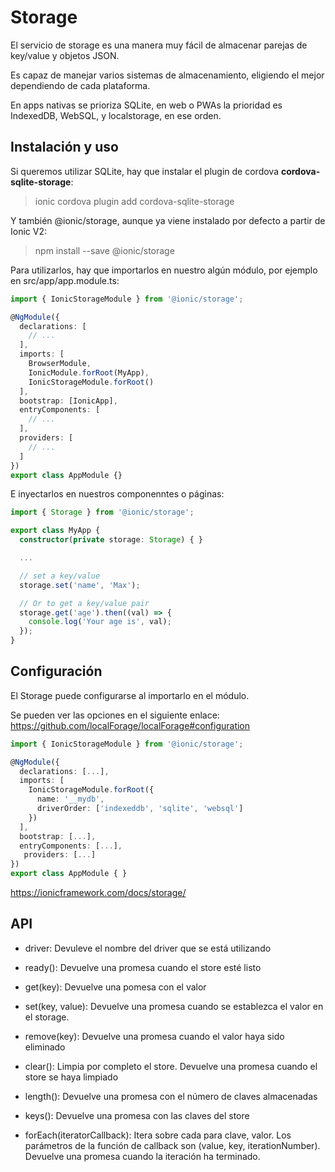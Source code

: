 # Storage

El servicio de storage es una manera muy fácil de almacenar parejas de key/value y objetos JSON.

Es capaz de manejar varios sistemas de almacenamiento, eligiendo el mejor dependiendo de cada plataforma.

En apps nativas se prioriza SQLite, en web o PWAs la prioridad es IndexedDB, WebSQL, y localstorage, en ese orden.

## Instalación y uso

Si queremos utilizar SQLite, hay que instalar el plugin de cordova **cordova-sqlite-storage**:

> ionic cordova plugin add cordova-sqlite-storage

Y también @ionic/storage, aunque ya viene instalado por defecto a partir de Ionic V2:

> npm install --save @ionic/storage

Para utilizarlos, hay que importarlos en nuestro algún módulo, por ejemplo en src/app/app.module.ts:

```typescript
import { IonicStorageModule } from '@ionic/storage';

@NgModule({
  declarations: [
    // ...
  ],
  imports: [
    BrowserModule,
    IonicModule.forRoot(MyApp),
    IonicStorageModule.forRoot()
  ],
  bootstrap: [IonicApp],
  entryComponents: [
    // ...
  ],
  providers: [
    // ...
  ]
})
export class AppModule {}
```

E inyectarlos en nuestros componenntes o páginas:

```typescript
import { Storage } from '@ionic/storage';

export class MyApp {
  constructor(private storage: Storage) { }

  ...

  // set a key/value
  storage.set('name', 'Max');

  // Or to get a key/value pair
  storage.get('age').then((val) => {
    console.log('Your age is', val);
  });
}
```

## Configuración

El Storage puede configurarse al importarlo en el módulo.

Se pueden ver las opciones en el siguiente enlace: <https://github.com/localForage/localForage#configuration>

```typescript
import { IonicStorageModule } from '@ionic/storage';

@NgModule({
  declarations: [...],
  imports: [
    IonicStorageModule.forRoot({
      name: '__mydb',
      driverOrder: ['indexeddb', 'sqlite', 'websql']
    })
  ],
  bootstrap: [...],
  entryComponents: [...],
   providers: [...]
})
export class AppModule { }
```

<https://ionicframework.com/docs/storage/>


## API

- driver: Devuleve el nombre del driver que se está utilizando

- ready(): Devuelve una promesa cuando el store esté listo

- get(key): Devuelve una pomesa con el valor

- set(key, value): Devuelve una promesa cuando se establezca el valor en el storage.

- remove(key): Devuelve una promesa cuando el valor haya sido eliminado

- clear(): Limpia por completo el store. Devuelve una promesa cuando el store se haya limpiado

- length(): Devuelve una promesa con el número de claves almacenadas

- keys(): Devuelve una promesa con las claves del store

- forEach(iteratorCallback): Itera sobre cada para clave, valor. Los parámetros de la función de callback son (value, key, iterationNumber). Devuelve una promesa cuando la iteración ha terminado.

